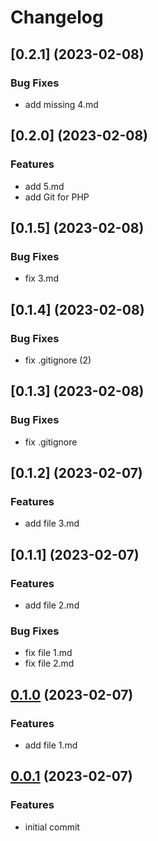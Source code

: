# Changelog


## [0.2.1] (2023-02-08)

### Bug Fixes

* add missing 4.md


## [0.2.0] (2023-02-08)

### Features

* add 5.md
* add Git for PHP


## [0.1.5] (2023-02-08)

### Bug Fixes

* fix 3.md


## [0.1.4] (2023-02-08)

### Bug Fixes

* fix .gitignore (2)


## [0.1.3] (2023-02-08)

### Bug Fixes

* fix .gitignore


## [0.1.2] (2023-02-07)

### Features

* add file 3.md


## [0.1.1] (2023-02-07)

### Features

* add file 2.md

### Bug Fixes

* fix file 1.md
* fix file 2.md


## [0.1.0](https://github.com/itorijal/gitflow-testing/commit/c4bfae84aba8f0f8a012bf1baedea74e27acb3d3) (2023-02-07)

### Features

* add file 1.md


## [0.0.1](https://github.com/itorijal/gitflow-testing/commit/c61b965309da85944283f09b54d133007fec327c) (2023-02-07)

### Features

* initial commit

